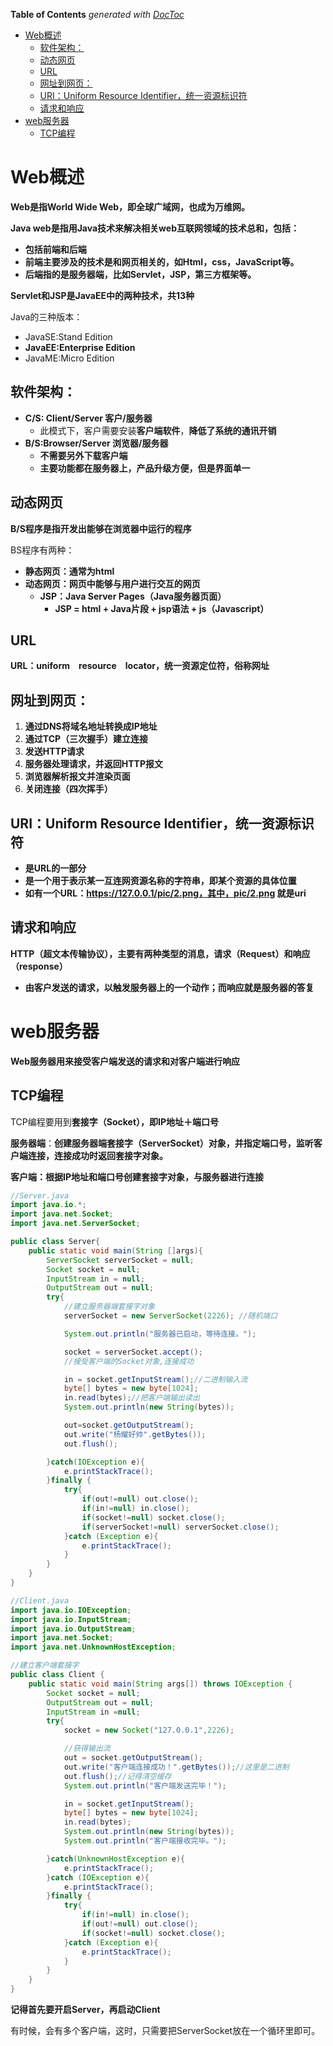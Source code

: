 <!-- START doctoc generated TOC please keep comment here to allow auto update -->
<!-- DON'T EDIT THIS SECTION, INSTEAD RE-RUN doctoc TO UPDATE -->
**Table of Contents**  *generated with [DocToc](https://github.com/thlorenz/doctoc)*

- [Web概述](#web%E6%A6%82%E8%BF%B0)
  - [软件架构：](#%E8%BD%AF%E4%BB%B6%E6%9E%B6%E6%9E%84)
  - [动态网页](#%E5%8A%A8%E6%80%81%E7%BD%91%E9%A1%B5)
  - [URL](#url)
  - [网址到网页：](#%E7%BD%91%E5%9D%80%E5%88%B0%E7%BD%91%E9%A1%B5)
  - [URI：Uniform Resource Identifier，统一资源标识符](#uriuniform-resource-identifier%E7%BB%9F%E4%B8%80%E8%B5%84%E6%BA%90%E6%A0%87%E8%AF%86%E7%AC%A6)
  - [请求和响应](#%E8%AF%B7%E6%B1%82%E5%92%8C%E5%93%8D%E5%BA%94)
- [web服务器](#web%E6%9C%8D%E5%8A%A1%E5%99%A8)
  - [TCP编程](#tcp%E7%BC%96%E7%A8%8B)

<!-- END doctoc generated TOC please keep comment here to allow auto update -->

# Web概述

**Web是指World Wide Web，即全球广域网，也成为万维网。**

**Java web是指用Java技术来解决相关web互联网领域的技术总和，包括：**

+ **包括前端和后端**
+ **前端主要涉及的技术是和网页相关的，如Html，css，JavaScript等。**
+ **后端指的是服务器端，比如Servlet，JSP，第三方框架等。**



**Servlet和JSP是JavaEE中的两种技术，共13种**

Java的三种版本：

+ JavaSE:Stand Edition
+ **JavaEE:Enterprise Edition**
+ JavaME:Micro Edition



## 软件架构：

+ **C/S: Client/Server 客户/服务器**
   + 此模式下，客户需要安装**客户端软件**，**降低了系统的通讯开销**
+ **B/S:Browser/Server 浏览器/服务器**
   + **不需要另外下载客户端**
   + **主要功能都在服务器上，产品升级方便，但是界面单一**



## 动态网页

**B/S程序是指开发出能够在浏览器中运行的程序**

BS程序有两种：

+ **静态网页：通常为html**
+ **动态网页：网页中能够与用户进行交互的网页**
   + **JSP：Java Server Pages（Java服务器页面）**
      + **JSP = html + Java片段 + jsp语法 + js（Javascript）**



## URL

**URL：uniform　resource　locator，统一资源定位符，俗称网址**



## 网址到网页：

1. **通过DNS将域名地址转换成IP地址**
2. **通过TCP（三次握手）建立连接**
3. **发送HTTP请求**
4. **服务器处理请求，并返回HTTP报文**
5. **浏览器解析报文并渲染页面**
6. **关闭连接（四次挥手）**



## URI：Uniform Resource Identifier，统一资源标识符

+ **是URL的一部分**
+ **是一个用于表示某一互连网资源名称的字符串，即某个资源的具体位置**
+ **如有一个URL：https://127.0.0.1/pic/2.png，其中，pic/2.png 就是uri**





## 请求和响应

**HTTP（超文本传输协议），主要有两种类型的消息，请求（Request）和响应（response）**

+ **由客户发送的请求，以触发服务器上的一个动作；而响应就是服务器的答复**



# web服务器

**Web服务器用来接受客户端发送的请求和对客户端进行响应**



## TCP编程

TCP编程要用到**套接字（Socket），即IP地址＋端口号**

**服务器端**：**创建服务器端套接字（ServerSocket）对象，并指定端口号，监听客户端连接，连接成功时返回套接字对象。**

**客户端：根据IP地址和端口号创建套接字对象，与服务器进行连接**

```java
//Server.java
import java.io.*;
import java.net.Socket;
import java.net.ServerSocket;

public class Server{
    public static void main(String []args){
        ServerSocket serverSocket = null;
        Socket socket = null;
        InputStream in = null;
        OutputStream out = null;
        try{
            //建立服务器端套接字对象
            serverSocket = new ServerSocket(2226); //随机端口

            System.out.println("服务器已启动，等待连接。");

            socket = serverSocket.accept();
            //接受客户端的Socket对象,连接成功

            in = socket.getInputStream();//二进制输入流
            byte[] bytes = new byte[1024];
            in.read(bytes);//把客户端输出读出
            System.out.println(new String(bytes));

            out=socket.getOutputStream();
            out.write("杨耀好帅".getBytes());
            out.flush();

        }catch(IOException e){
            e.printStackTrace();
        }finally {
            try{
                if(out!=null) out.close();
                if(in!=null) in.close();
                if(socket!=null) socket.close();
                if(serverSocket!=null) serverSocket.close();
            }catch (Exception e){
                e.printStackTrace();
            }
        }
    }
}
```

```java
//Client.java
import java.io.IOException;
import java.io.InputStream;
import java.io.OutputStream;
import java.net.Socket;
import java.net.UnknownHostException;

//建立客户端套接字
public class Client {
    public static void main(String args[]) throws IOException {
        Socket socket = null;
        OutputStream out = null;
        InputStream in =null;
        try{
            socket = new Socket("127.0.0.1",2226);

            //获得输出流
            out = socket.getOutputStream();
            out.write("客户端连接成功！".getBytes());//这里是二进制
            out.flush();//记得清空缓存
            System.out.println("客户端发送完毕！");

            in = socket.getInputStream();
            byte[] bytes = new byte[1024];
            in.read(bytes);
            System.out.println(new String(bytes));
            System.out.println("客户端接收完毕。");

        }catch(UnknownHostException e){
            e.printStackTrace();
        }catch (IOException e){
            e.printStackTrace();
        }finally {
            try{
                if(in!=null) in.close();
                if(out!=null) out.close();
                if(socket!=null) socket.close();
            }catch (Exception e){
                e.printStackTrace();
            }
        }
    }
}

```

**记得首先要开启Server，再启动Client**

有时候，会有多个客户端，这时，只需要把ServerSocket放在一个循环里即可。